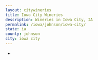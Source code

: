 ```yaml
---
layout: citywineries
title: Iowa City Wineries
description: Wineries in Iowa City, IA
permalink: /iowa/johnson/iowa-city/
state: ia
county: johnson
city: iowa city
---
```

-
